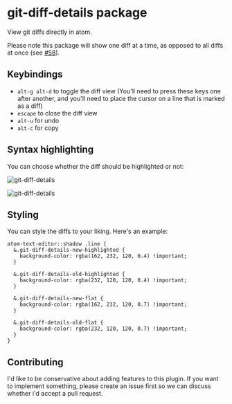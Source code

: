 # git-diff-details package

View git diffs directly in atom.

Please note this package will show one diff at
a time, as opposed to all diffs at once
(see [#58](https://github.com/samu/git-diff-details/issues/58)).

## Keybindings
  * `alt-g alt-d` to toggle the diff view (You'll need to press these keys one
    after another, and you'll need to place the cursor on a line that is marked
    as a diff)
  * `escape` to close the diff view
  * `alt-u` for undo
  * `alt-c` for copy

## Syntax highlighting
You can choose whether the diff should be highlighted or not:

![git-diff-details](https://github.com/samu/git-diff-details/blob/master/flat.png?raw=true)

![git-diff-details](https://github.com/samu/git-diff-details/blob/master/highlighted.png?raw=true)

## Styling
You can style the diffs to your liking. Here's an example:

```less
atom-text-editor::shadow .line {
  &.git-diff-details-new-highlighted {
    background-color: rgba(162, 232, 120, 0.4) !important;
  }

  &.git-diff-details-old-highlighted {
    background-color: rgba(232, 120, 120, 0.4) !important;
  }

  &.git-diff-details-new-flat {
    background-color: rgba(162, 232, 120, 0.7) !important;
  }

  &.git-diff-details-old-flat {
    background-color: rgba(232, 120, 120, 0.7) !important;
  }
}
```

## Contributing
I'd like to be conservative about adding features to this plugin. If you want to implement something, please create an issue first so we can discuss whether i'd accept a pull request.
